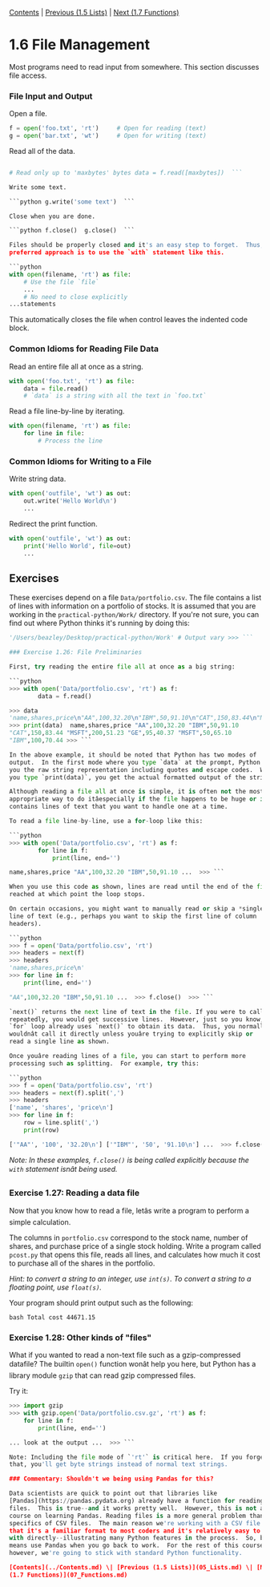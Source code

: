 [Contents](../Contents.md) \| [Previous (1.5 Lists)](05_Lists.md) \| [Next
(1.7 Functions)](07_Functions.md)

# 1.6 File Management

Most programs need to read input from somewhere. This section discusses file
access.

### File Input and Output

Open a file.

```python
f = open('foo.txt', 'rt')     # Open for reading (text)
g = open('bar.txt', 'wt')     # Open for writing (text)
```

Read all of the data.

```python data = f.read()

# Read only up to 'maxbytes' bytes data = f.read([maxbytes])  ```

Write some text.

```python g.write('some text')  ```

Close when you are done.

```python f.close()  g.close()  ```

Files should be properly closed and it's an easy step to forget.  Thus, the
preferred approach is to use the `with` statement like this.

```python
with open(filename, 'rt') as file:
    # Use the file `file`
    ...
    # No need to close explicitly
...statements
```

This automatically closes the file when control leaves the indented code
block.

### Common Idioms for Reading File Data

Read an entire file all at once as a string.

```python
with open('foo.txt', 'rt') as file:
    data = file.read()
    # `data` is a string with all the text in `foo.txt`
```

Read a file line-by-line by iterating.

```python
with open(filename, 'rt') as file:
    for line in file:
        # Process the line
```

### Common Idioms for Writing to a File

Write string data.

```python
with open('outfile', 'wt') as out:
    out.write('Hello World\n')
    ...
```

Redirect the print function.

```python
with open('outfile', 'wt') as out:
    print('Hello World', file=out)
    ...
```

## Exercises

These exercises depend on a file `Data/portfolio.csv`.  The file contains a
list of lines with information on a portfolio of stocks.  It is assumed that
you are working in the `practical-python/Work/` directory.  If you're not
sure, you can find out where Python thinks it's running by doing this:

```python >>> import os >>> os.getcwd()
'/Users/beazley/Desktop/practical-python/Work' # Output vary >>> ```

### Exercise 1.26: File Preliminaries

First, try reading the entire file all at once as a big string:

```python
>>> with open('Data/portfolio.csv', 'rt') as f:
        data = f.read()

>>> data
'name,shares,price\n"AA",100,32.20\n"IBM",50,91.10\n"CAT",150,83.44\n"MSFT",200,51.23\n"GE",95,40.37\n"MSFT",50,65.10\n"IBM",100,70.44\n'
>>> print(data)  name,shares,price "AA",100,32.20 "IBM",50,91.10
"CAT",150,83.44 "MSFT",200,51.23 "GE",95,40.37 "MSFT",50,65.10
"IBM",100,70.44 >>> ```

In the above example, it should be noted that Python has two modes of
output.  In the first mode where you type `data` at the prompt, Python shows
you the raw string representation including quotes and escape codes.  When
you type `print(data)`, you get the actual formatted output of the string.

Although reading a file all at once is simple, it is often not the most
appropriate way to do itâespecially if the file happens to be huge or if
contains lines of text that you want to handle one at a time.

To read a file line-by-line, use a for-loop like this:

```python
>>> with open('Data/portfolio.csv', 'rt') as f:
        for line in f:
            print(line, end='')

name,shares,price "AA",100,32.20 "IBM",50,91.10 ...  >>> ```

When you use this code as shown, lines are read until the end of the file is
reached at which point the loop stops.

On certain occasions, you might want to manually read or skip a *single*
line of text (e.g., perhaps you want to skip the first line of column
headers).

```python
>>> f = open('Data/portfolio.csv', 'rt')
>>> headers = next(f)
>>> headers
'name,shares,price\n'
>>> for line in f:
    print(line, end='')

"AA",100,32.20 "IBM",50,91.10 ...  >>> f.close()  >>> ```

`next()` returns the next line of text in the file. If you were to call it
repeatedly, you would get successive lines.  However, just so you know, the
`for` loop already uses `next()` to obtain its data.  Thus, you normally
wouldnât call it directly unless youâre trying to explicitly skip or
read a single line as shown.

Once youâre reading lines of a file, you can start to perform more
processing such as splitting.  For example, try this:

```python
>>> f = open('Data/portfolio.csv', 'rt')
>>> headers = next(f).split(',')
>>> headers
['name', 'shares', 'price\n']
>>> for line in f:
    row = line.split(',')
    print(row)

['"AA"', '100', '32.20\n'] ['"IBM"', '50', '91.10\n'] ...  >>> f.close()
```

*Note: In these examples, `f.close()` is being called explicitly because the `with` statement isnât being used.*

### Exercise 1.27: Reading a data file

Now that you know how to read a file, letâs write a program to perform a
simple calculation.

The columns in `portfolio.csv` correspond to the stock name, number of
shares, and purchase price of a single stock holding.  Write a program
called `pcost.py` that opens this file, reads all lines, and calculates how
much it cost to purchase all of the shares in the portfolio.

*Hint: to convert a string to an integer, use `int(s)`. To convert a string to a floating point, use `float(s)`.*

Your program should print output such as the following:

```bash Total cost 44671.15 ```

### Exercise 1.28: Other kinds of "files"

What if you wanted to read a non-text file such as a gzip-compressed
datafile? The builtin `open()` function wonât help you here, but Python
has a library module `gzip` that can read gzip compressed files.

Try it:

```python
>>> import gzip
>>> with gzip.open('Data/portfolio.csv.gz', 'rt') as f:
    for line in f:
        print(line, end='')

... look at the output ...  >>> ```

Note: Including the file mode of `'rt'` is critical here.  If you forget
that, you'll get byte strings instead of normal text strings.

### Commentary: Shouldn't we being using Pandas for this?

Data scientists are quick to point out that libraries like
[Pandas](https://pandas.pydata.org) already have a function for reading CSV
files.  This is true--and it works pretty well.  However, this is not a
course on learning Pandas. Reading files is a more general problem than the
specifics of CSV files.  The main reason we're working with a CSV file is
that it's a familiar format to most coders and it's relatively easy to work
with directly--illustrating many Python features in the process.  So, by all
means use Pandas when you go back to work.  For the rest of this course
however, we're going to stick with standard Python functionality.

[Contents](../Contents.md) \| [Previous (1.5 Lists)](05_Lists.md) \| [Next
(1.7 Functions)](07_Functions.md)
